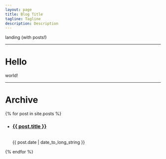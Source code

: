 ```yaml
---
layout: page
title: Blog Title
tagline: Tagline
description: Description
---
```


landing (with posts!)

****************

# Hello

world!


****************

# Archive

{% for post in site.posts %}
  <article>
    <ul>
      <li>
        <h3><a href="{{ post.url }}">
        {{ post.title }}
        </a></h3><br>
        <time datetime="{{ post.date | date: "%Y-%m-%d" }}">{{ post.date | date_to_long_string }}</time>
      </li>
    </ul>
  </article>
{% endfor %}
